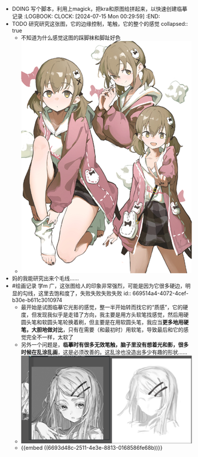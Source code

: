 - DOING 写个脚本，利用上magick，把kra和原图给拼起来，以快速创建临摹记录
  :LOGBOOK:
  CLOCK: [2024-07-15 Mon 00:29:59]
  :END:
- TODO 研究研究这张图，它的边缘控制，笔触，它的整个的感觉
  collapsed:: true
	- 不知道为什么感觉这图的踩脚袜和脚趾好色
	- ![cc76325d0952359663512fa8383dedd8.jpg](../assets/cc76325d0952359663512fa8383dedd8_1721008558864_0.jpg)
- 妈的我能研究出来个毛线......
- #绘画记录 学m 广，这张图给人的印象非常强烈，可能是因为它很多硬边，明显的勾线，这里去饱和度了，失败失败失败失败
  id:: 669514a4-4072-4cef-b30e-b611c3010974
	- 最开始是试图临摹它光影的感觉，整一半开始转而找它的“质感”，它的硬度，但发现我似乎是走错了方向，我主要是用方头软笔找感觉，然后用硬圆头笔和软圆头笔轮换着刷，但主要是在用软圆头笔，我应当**更多地用硬笔，大胆地做对比**，只有在需要（和最初时）用软笔，导致最后和它的感觉完全不一样，太软了
	- 另外一个问题是，**临摹时有很多无效笔触，脑子里没有想着光和影，很多时候在乱涂乱画**，这是必须改善的。这乱涂也没造出多少有趣的形状……
	- ![image.png](../assets/image_1721046214134_0.png)
	- {{embed ((6693d48c-2511-4e3e-8813-0168586fe68b))}}